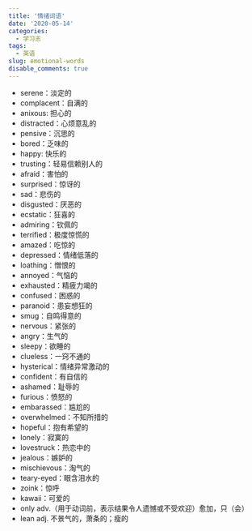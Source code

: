```yaml
---
title: '情绪词语'
date: '2020-05-14'
categories:
  - 学习志
tags:
  - 英语
slug: emotional-words
disable_comments: true
---
```


- serene：淡定的 
- complacent：自满的 
- anixous: 担心的 
- distracted：心烦意乱的 
- pensive：沉思的 
- bored：乏味的
- happy: 快乐的 
- trusting：轻易信赖别人的 
- afraid：害怕的 
- surprised：惊讶的 
- sad：悲伤的 
- disgusted：厌恶的
- ecstatic：狂喜的 
- admiring：钦佩的 
- terrified：极度惊慌的 
- amazed：吃惊的 
- depressed：情绪低落的
- loathing：憎恨的
- annoyed：气恼的 
- exhausted：精疲力竭的 
- confused：困惑的 
- paranoid：患妄想狂的 
- smug：自鸣得意的 
- nervous：紧张的
- angry：生气的 
- sleepy：欲睡的 
- clueless：一窍不通的 
- hysterical：情绪异常激动的 
- confident：有自信的 
- ashamed：耻辱的
- furious：愤怒的 
- embarassed：尴尬的 
- overwhelmed：不知所措的 
- hopeful：抱有希望的 
- lonely：寂寞的 
- lovestruck：热恋中的
- jealous：嫉妒的 
- mischievous：淘气的 
- teary-eyed：眼含泪水的 
- zoink：惊呼 
- kawaii：可爱的
- only adv.（用于动词前，表示结果令人遗憾或不受欢迎）愈加，只（会）
- lean adj. 不景气的，萧条的；瘦的


